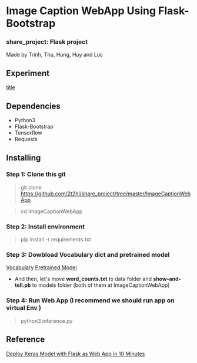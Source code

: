 # Image Caption WebApp Using Flask-Bootstrap
### share_project: Flask project
Made by Trinh, Thu, Hung, Huy and Luc

## Experiment
[title](/image/experiment.png)

## Dependencies
* Python3
* Flask-Bootstrap
* Tensorflow
* Requests

## Installing

### Step 1: Clone this git
	
> git clone https://github.com/2t2hl/share_project/tree/master/ImageCaptionWebApp

> cd ImageCaptionWebApp

### Step 2: Install environment

> pip install -r requirements.txt

### Step 3: Dowbload Vocabulary dict and pretrained model
[Vocabulary](https://raw.githubusercontent.com/ColeMurray/medium-show-and-tell-caption-generator/master/etc/word_counts.txt)
[Pretrained Model](https://drive.google.com/uc?export=download&id=15Juh0gaYR0qv8GjRL1EvsigErdQXTmnt)

* And then, let's move **word_counts.txt** to data folder and **show-and-tell.pb** to models folder (both of them at ImageCaptionWebApp)

### Step 4: Run Web App (I recommend we should run app on virtual Env )

> python3 inference.py

## Reference

[Deploy Keras Model with Flask as Web App in 10 Minutes](https://github.com/mtobeiyf/keras-flask-deploy-webapp)



